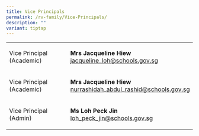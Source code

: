 ```yaml
---
title: Vice Principals
permalink: /rv-family/Vice-Principals/
description: ""
variant: tiptap
---
```

<p></p>
<table style="minWidth: 50px">
<colgroup>
<col>
<col>
</colgroup>
<tbody>
<tr>
<td rowspan="1" colspan="1">
<p>Vice Principal (Academic)</p>
</td>
<td rowspan="1" colspan="1">
<p><strong>Mrs Jacqueline Hiew</strong>
<br><a href="mailto:jacqueline_loh@schools.gov.sg" rel="noopener noreferrer nofollow" target="_blank">jacqueline_loh@schools.gov.sg</a>
</p>
</td>
</tr>
<tr>
<td rowspan="1" colspan="1">
<p>Vice Principal (Academic)</p>
</td>
<td rowspan="1" colspan="1">
<p><strong>Mrs Jacqueline Hiew</strong>
<br><a href="mailto:Nurrashidah_Abdul_Rashid@schools.gov.sg" rel="noopener noreferrer nofollow" target="_blank">nurrashidah_abdul_rashid@schools.gov.sg</a>
</p>
</td>
</tr>
<tr>
<td rowspan="1" colspan="1">
<p>Vice Principal (Admin)</p>
</td>
<td rowspan="1" colspan="1">
<p><strong>Ms Loh Peck Jin</strong>
<br><a href="mailto:loh_peck_jin@schools.gov.sg" rel="noopener noreferrer nofollow" target="_blank">loh_peck_jin@schools.gov.sg</a>
</p>
</td>
</tr>
</tbody>
</table>
<p></p>